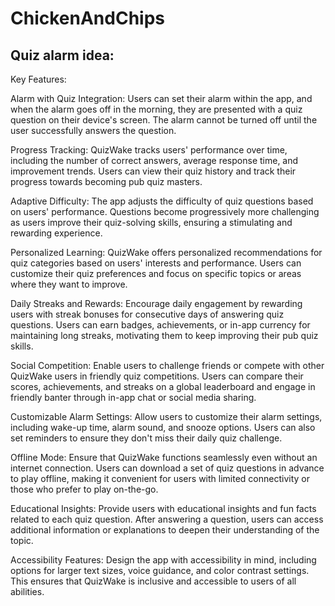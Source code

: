 # ChickenAndChips

## Quiz alarm idea:

Key Features:

Alarm with Quiz Integration: Users can set their alarm within the app, and when the alarm goes off in the morning, they are presented with a quiz question on their device's screen. The alarm cannot be turned off until the user successfully answers the question.

Progress Tracking: QuizWake tracks users' performance over time, including the number of correct answers, average response time, and improvement trends. Users can view their quiz history and track their progress towards becoming pub quiz masters.

Adaptive Difficulty: The app adjusts the difficulty of quiz questions based on users' performance. Questions become progressively more challenging as users improve their quiz-solving skills, ensuring a stimulating and rewarding experience.

Personalized Learning: QuizWake offers personalized recommendations for quiz categories based on users' interests and performance. Users can customize their quiz preferences and focus on specific topics or areas where they want to improve.

Daily Streaks and Rewards: Encourage daily engagement by rewarding users with streak bonuses for consecutive days of answering quiz questions. Users can earn badges, achievements, or in-app currency for maintaining long streaks, motivating them to keep improving their pub quiz skills.

Social Competition: Enable users to challenge friends or compete with other QuizWake users in friendly quiz competitions. Users can compare their scores, achievements, and streaks on a global leaderboard and engage in friendly banter through in-app chat or social media sharing.

Customizable Alarm Settings: Allow users to customize their alarm settings, including wake-up time, alarm sound, and snooze options. Users can also set reminders to ensure they don't miss their daily quiz challenge.

Offline Mode: Ensure that QuizWake functions seamlessly even without an internet connection. Users can download a set of quiz questions in advance to play offline, making it convenient for users with limited connectivity or those who prefer to play on-the-go.

Educational Insights: Provide users with educational insights and fun facts related to each quiz question. After answering a question, users can access additional information or explanations to deepen their understanding of the topic.

Accessibility Features: Design the app with accessibility in mind, including options for larger text sizes, voice guidance, and color contrast settings. This ensures that QuizWake is inclusive and accessible to users of all abilities.
